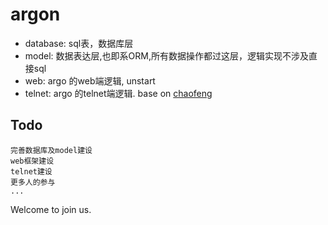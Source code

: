 argon
=====

  * database: sql表，数据库层
  * model: 数据表达层,也即系ORM,所有数据操作都过这层，逻辑实现不涉及直接sql
  * web: argo 的web端逻辑, unstart
  * telnet: argo 的telnet端逻辑. base on [chaofeng](https://github.com/LTaoist/chaofeng)

Todo
----

    完善数据库及model建设
    web框架建设
    telnet建设
    更多人的参与
    ...


Welcome to join us.
